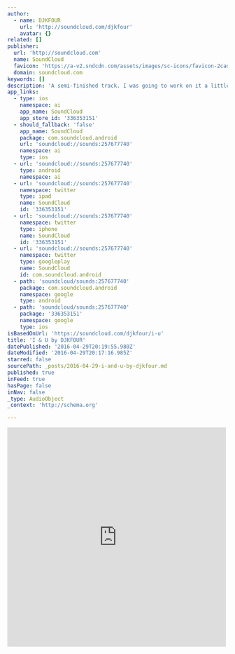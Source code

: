 ```yaml
---
author:
  - name: DJKFOUR
    url: 'http://soundcloud.com/djkfour'
    avatar: {}
related: []
publisher:
  url: 'http://soundcloud.com'
  name: SoundCloud
  favicon: 'https://a-v2.sndcdn.com/assets/images/sc-icons/favicon-2cadd14b.ico'
  domain: soundcloud.com
keywords: []
description: 'A semi-finished track. I was going to work on it a little more, but I got distracted by another project. Let me know what you think!'
app_links:
  - type: ios
    namespace: ai
    app_name: SoundCloud
    app_store_id: '336353151'
  - should_fallback: 'false'
    app_name: SoundCloud
    package: com.soundcloud.android
    url: 'soundcloud://sounds:257677740'
    namespace: ai
    type: ios
  - url: 'soundcloud://sounds:257677740'
    type: android
    namespace: ai
  - url: 'soundcloud://sounds:257677740'
    namespace: twitter
    type: ipad
    name: SoundCloud
    id: '336353151'
  - url: 'soundcloud://sounds:257677740'
    namespace: twitter
    type: iphone
    name: SoundCloud
    id: '336353151'
  - url: 'soundcloud://sounds:257677740'
    namespace: twitter
    type: googleplay
    name: SoundCloud
    id: com.soundcloud.android
  - path: 'soundcloud/sounds:257677740'
    package: com.soundcloud.android
    namespace: google
    type: android
  - path: 'soundcloud/sounds:257677740'
    package: '336353151'
    namespace: google
    type: ios
isBasedOnUrl: 'https://soundcloud.com/djkfour/i-u'
title: 'I & U by DJKFOUR'
datePublished: '2016-04-29T20:19:55.980Z'
dateModified: '2016-04-29T20:17:16.985Z'
starred: false
sourcePath: _posts/2016-04-29-i-and-u-by-djkfour.md
published: true
inFeed: true
hasPage: false
inNav: false
_type: AudioObject
_context: 'http://schema.org'

---
```

<iframe src="https://cdn.embedly.com/widgets/media.html?src=https%3A%2F%2Fw.soundcloud.com%2Fplayer%2F%3Fvisual%3Dtrue%26url%3Dhttp%253A%252F%252Fapi.soundcloud.com%252Ftracks%252F257677740%26show_artwork%3Dtrue&amp;url=https%3A%2F%2Fsoundcloud.com%2Fdjkfour%2Fi-u&amp;image=http%3A%2F%2Fi1.sndcdn.com%2Fartworks-000156865276-kkm5t0-t500x500.jpg&amp;key=b7d04c9b404c499eba89ee7072e1c4f7&amp;type=text%2Fhtml&amp;schema=soundcloud" width="500" height="500" scrolling="no" frameborder="0" allowfullscreen="" style=""></iframe>